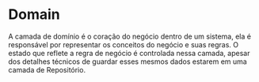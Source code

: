 # Domain

A camada de domínio é o coração do negócio dentro de um sistema, ela é responsável por representar os conceitos do negócio e suas regras. O estado que reflete a regra de negócio é controlada nessa camada, apesar dos detalhes técnicos de guardar esses mesmos dados estarem em uma camada de Repositório.
